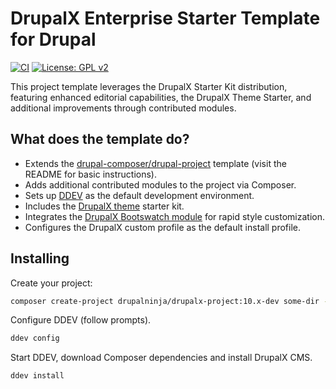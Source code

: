 # DrupalX Enterprise Starter Template for Drupal

[![CI](https://github.com/drupalninja/drupalx-project/actions/workflows/ci.yml/badge.svg?branch=main)](https://github.com/drupalninja/drupalx-project/actions/workflows/ci.yml)
[![License: GPL v2](https://img.shields.io/badge/License-GPL_v2-blue.svg)](https://www.gnu.org/licenses/old-licenses/gpl-2.0.en.html)

This project template leverages the DrupalX Starter Kit distribution, featuring enhanced editorial capabilities, the DrupalX Theme Starter, and additional improvements through contributed modules.

## What does the template do?

* Extends the [drupal-composer/drupal-project](https://github.com/drupal-composer/drupal-project) template (visit the README for basic instructions).
* Adds additional contributed modules to the project via Composer.
* Sets up [DDEV](https://ddev.com/) as the default development environment.
* Includes the [DrupalX theme](https://github.com/drupalninja/drupalx_theme) starter kit.
* Integrates the [DrupalX Bootswatch module](https://github.com/drupalninja/drupalx_bootswatch) for rapid style customization.
* Configures the DrupalX custom profile as the default install profile.

## Installing

Create your project:

```bash
composer create-project drupalninja/drupalx-project:10.x-dev some-dir --no-interaction
```

Configure DDEV (follow prompts).

```bash
ddev config
```

Start DDEV, download Composer dependencies and install DrupalX CMS.

```bash
ddev install
```
